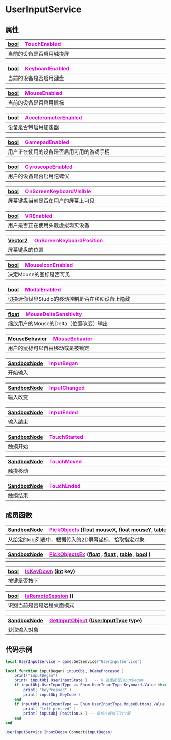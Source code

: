 # UserInputService

## 属性

|<div style="width:700px">[bool](/Api/DataType/Bool.md) &emsp;<font color="dd00dd">TouchEnabled</font></div>|
|:---|
|当前的设备是否启用触摸屏|

|<div style="width:700px">[bool](/Api/DataType/Bool.md) &emsp;<font color="dd00dd">KeyboardEnabled</font></div>|
|:---|
|当前的设备是否启用键盘|

|<div style="width:700px">[bool](/Api/DataType/Bool.md) &emsp;<font color="dd00dd">MouseEnabled</font></div>|
|:---|
|当前的设备是否启用鼠标|

|<div style="width:700px">[bool](/Api/DataType/Bool.md) &emsp;<font color="dd00dd">AccelerometerEnabled</font></div>|
|:---|
|设备是否带启用加速器|

|<div style="width:700px">[bool](/Api/DataType/Bool.md) &emsp;<font color="dd00dd">GamepadEnabled</font></div>|
|:---|
|用户正在使用的设备是否启用可用的游戏手柄|

|<div style="width:700px">[bool](/Api/DataType/Bool.md) &emsp;<font color="dd00dd">GyroscopeEnabled</font></div>|
|:---|
|用户的设备是否启用陀螺仪|

|<div style="width:700px">[bool](/Api/DataType/Bool.md) &emsp;<font color="dd00dd">OnScreenKeyboardVisible</font></div>|
|:---|
|屏幕键盘当前是否在用户的屏幕上可见|

|<div style="width:700px">[bool](/Api/DataType/Bool.md) &emsp;<font color="dd00dd">VREnabled</font></div>|
|:---|
|用户是否正在使用头戴虚拟现实设备|

|<div style="width:700px">[Vector2](/Api/DataType/Vector2.md) &emsp;<font color="dd00dd">OnScreenKeyboardPosition</font></div>|
|:---|
|屏幕键盘的位置|

|<div style="width:700px">[bool](/Api/DataType/Bool.md) &emsp;<font color="dd00dd">MouseIconEnabled</font></div>|
|:---|
|决定Mouse的图标是否可见|

|<div style="width:700px">[bool](/Api/DataType/Bool.md) &emsp;<font color="dd00dd">ModalEnabled</font></div>|
|:---|
|切换迷你世界Studio的移动控制是否在移动设备上隐藏|

|<div style="width:700px">[float](/Api/DataType/Number.md) &emsp;<font color="dd00dd">MouseDeltaSensitivity</font></div>|
|:---|
|缩放用户的Mouse的Delta（位置改变）输出|

|<div style="width:700px">[MouseBehavior](/Api/Enums/MouseBehavior.md) &emsp;<font color="dd00dd">MouseBehavior</font></div>|
|:---|
|用户的鼠标可以自由移动或是被锁定|

|<div style="width:700px">[SandboxNode](/Api/Classes/Base/SandboxNode.md) &emsp;<font color="dd00dd">InputBegan</font></div>|
|:---|
|开始输入|

|<div style="width:700px">[SandboxNode](/Api/Classes/Base/SandboxNode.md) &emsp;<font color="dd00dd">InputChanged</font></div>|
|:---|
|输入改变|

|<div style="width:700px">[SandboxNode](/Api/Classes/Base/SandboxNode.md) &emsp;<font color="dd00dd">InputEnded</font></div>|
|:---|
|输入结束|

|<div style="width:700px">[SandboxNode](/Api/Classes/Base/SandboxNode.md) &emsp;<font color="dd00dd">TouchStarted</font></div>|
|:---|
|触摸开始|

|<div style="width:700px">[SandboxNode](/Api/Classes/Base/SandboxNode.md) &emsp;<font color="dd00dd">TouchMoved</font></div>|
|:---|
|触摸移动|

|<div style="width:700px">[SandboxNode](/Api/Classes/Base/SandboxNode.md) &emsp;<font color="dd00dd">TouchEnded</font></div>|
|:---|
|触摸结束|

## 成员函数

|<div style="width:700px">[SandboxNode](/Api/Classes/Base/SandboxNode.md) &emsp;[<font color="dd00dd">PickObjects</font>](/Api/Classes/Input/UserInputService_F/PickObjects.md) ([float](/Api/DataType/Number.md) mouseX, [float](/Api/DataType/Number.md) mouseY, [table](/Api/DataType/Table.md) objects)</div>|
|:---|
|从给定的obj列表中，根据传入的2D屏幕坐标，拾取指定对象|

|<div style="width:700px">[SandboxNode](/Api/Classes/Base/SandboxNode.md) &emsp;[<font color="dd00dd">PickObjectsEx</font>](/Api/Classes/Input/UserInputService_F/PickObjectsEx.md) ([float](/Api/DataType/Number.md) , [float](/Api/DataType/Number.md) , [table](/Api/DataType/Table.md) , [bool](/Api/DataType/Bool.md) )</div>|
|:---|
||

|<div style="width:700px">[bool](/Api/DataType/Bool.md) &emsp;[<font color="dd00dd">IsKeyDown</font>](/Api/Classes/Input/UserInputService_F/IsKeyDown.md) ([int](/Api/DataType/Number.md) key)</div>|
|:---|
|按键是否按下|

|<div style="width:700px">[bool](/Api/DataType/Bool.md) &emsp;[<font color="dd00dd">IsRemoteSession</font>](/Api/Classes/Input/UserInputService_F/IsRemoteSession.md) ()</div>|
|:---|
|识别当前是否是远程桌面模式|

|<div style="width:700px">[SandboxNode](/Api/Classes/Base/SandboxNode.md) &emsp;[<font color="dd00dd">GetInputObject</font>](/Api/Classes/Input/UserInputService_F/GetInputObject.md) ([UserInputType](/Api/Enums/UserInputType.md) type)</div>|
|:---|
|获取输入对象|

## 代码示例

```lua
local UserInputService = game:GetService("UserInputService")

local function inputBegan( inputObj, bGameProcessd )
	print("InputBegan")
	print( inputObj.UserInputState )   -- 0 这里都是InputBegan
	if inputObj.UserInputType == Enum.UserInputType.Keyboard.Value then
		print( "keyPressed" )
		print( inputObj.KeyCode )
	end
	if inputObj.UserInputType == Enum.UserInputType.MouseButton1.Value then
		print( "left pressed" )
		print( inputObj.Position.x ) -- 鼠标左键按下时位置
	end
end

UserInputService.InputBegan:Connect(inputBegan)
```